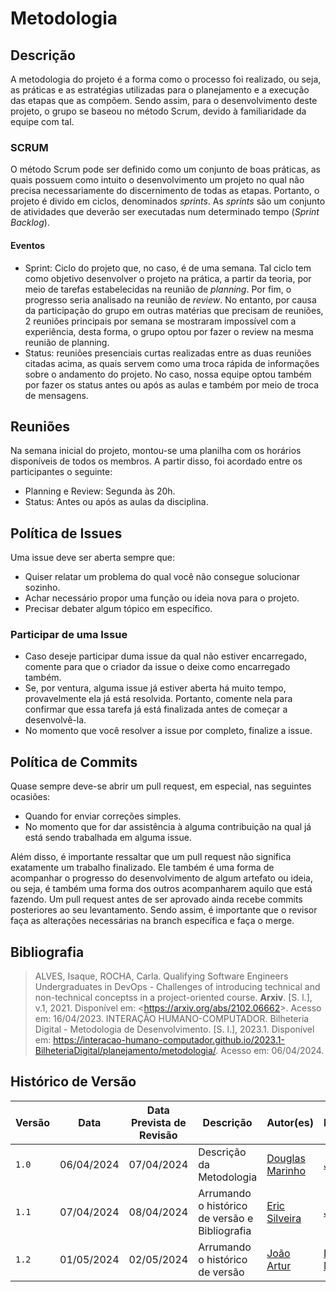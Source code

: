 # Metodologia

## Descrição 

A metodologia do projeto é a forma como o processo foi realizado, ou seja, as práticas e as estratégias utilizadas para o planejamento e a execução das etapas que as compõem. Sendo assim, para o desenvolvimento deste projeto, o grupo se baseou no método Scrum, devido à familiaridade da equipe com tal.

### SCRUM

O método Scrum pode ser definido como um conjunto de boas práticas, as quais possuem como intuito o desenvolvimento um projeto no qual não precisa necessariamente do discernimento de todas as etapas. Portanto, o projeto é divido em ciclos, denominados *sprints*. As *sprints* são um conjunto de atividades que deverão ser executadas num determinado tempo (*Sprint Backlog*).

#### Eventos

* Sprint: Ciclo do projeto que, no caso, é de uma semana. Tal ciclo tem como objetivo desenvolver o projeto na prática, a partir da teoria, por meio de tarefas estabelecidas na reunião de *planning*. Por fim, o progresso seria analisado na reunião de *review*. No entanto, por causa da participação do grupo em outras matérias que precisam de reuniões, 2 reuniões principais por semana se mostraram impossível com a experiência, desta forma, o grupo optou por fazer o review na mesma reunião de planning.
* Status: reuniões presenciais curtas realizadas entre as duas reuniões citadas acima, as quais servem como uma troca rápida de informações sobre o andamento do projeto. No caso, nossa equipe optou também por fazer os status antes ou após as aulas e também por meio de troca de mensagens.

## Reuniões

Na semana inicial do projeto, montou-se uma planilha com os horários disponíveis de todos os membros. A partir disso, foi acordado entre os participantes o seguinte:

* Planning e Review: Segunda às 20h.
* Status: Antes ou após as aulas da disciplina.

## Política de Issues

Uma issue deve ser aberta sempre que:

* Quiser relatar um problema do qual você não consegue solucionar sozinho.
* Achar necessário propor uma função ou ideia nova para o projeto.
* Precisar debater algum tópico em específico.

### Participar de uma Issue

* Caso deseje participar duma issue da qual não estiver encarregado, comente para que o criador da issue o deixe como encarregado também.
* Se, por ventura, alguma issue já estiver aberta há muito tempo, provavelmente ela já está resolvida. Portanto, comente nela para confirmar que essa tarefa já está finalizada antes de começar a desenvolvê-la.
* No momento que você resolver a issue por completo, finalize a issue.

## Política de Commits

Quase sempre deve-se abrir um pull request, em especial, nas seguintes ocasiões:

* Quando for enviar correções simples.
* No momento que for dar assistência à alguma contribuição na qual já está sendo trabalhada em alguma issue.

Além disso, é importante ressaltar que um pull request não significa exatamente um trabalho finalizado. Ele também é uma forma de acompanhar o progresso do desenvolvimento de algum artefato ou ideia, ou seja, é também uma forma dos outros acompanharem aquilo que está fazendo. Um pull request antes de ser aprovado ainda recebe commits posteriores ao seu levantamento. Sendo assim, é importante que o revisor faça as alterações necessárias na branch específica e faça o merge.


## Bibliografia
>ALVES, Isaque, ROCHA, Carla. Qualifying Software Engineers Undergraduates in DevOps - Challenges of introducing technical and non-technical conceptss in a project-oriented course. **Arxiv**. [S. l.], v.1, 2021. Disponível em: <<https://arxiv.org/abs/2102.06662>>. Acesso em: 16/04/2023.
>INTERAÇÃO HUMANO-COMPUTADOR. Bilheteria Digital - Metodologia de Desenvolvimento. [S. l.], 2023.1. Disponível em: <https://interacao-humano-computador.github.io/2023.1-BilheteriaDigital/planejamento/metodologia/>. Acesso em: 06/04/2024.

## <a>Histórico de Versão</a>

| Versão| Data | Data Prevista de Revisão| Descrição  | Autor(es)  | Revisor(es) |
| ------- | ------ | ------ | ------- | -------- | -------- |
| `1.0` | 06/04/2024 | 07/04/2024  |Descrição da Metodologia | [Douglas Marinho](https://github.com/M4RINH0) | [João Artur](https://github.com/joao-artl)|
|`1.1` | 07/04/2024 | 08/04/2024 |Arrumando o histórico de versão e Bibliografia | [Eric Silveira](https://github.com/ericbky) | [João Artur](https://github.com/joao-artl) |
|`1.2` | 01/05/2024 | 02/05/2024 |Arrumando o histórico de versão| [João Artur](https://github.com/joao-artl) | [Douglas Marinho](https://github.com/M4RINH0) |

